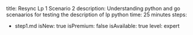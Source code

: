 title: Resync Lp 1 Scenario 2
description: Understanding python and go scenaarios for testing the description of lp python
time: 25 minutes
steps:
  - step1.md
isNew: true
isPremium: false
isAvailable: true
level: expert